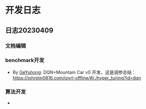 # 开发日志

## 日志20230409

### 文档编辑
### benchmark开发



* By [GeYuhong](https://github.com/GeYuhong): DQN+Mountain Car v0 开发，这是调参总结：https://johnjim0816.com/joyrl-offline/#/./hyper_tuning?id=dqn


### 算法开发

* 